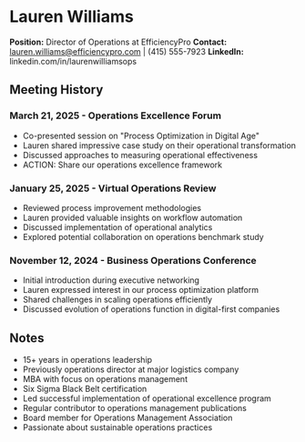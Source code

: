 # Lauren Williams
**Position:** Director of Operations at EfficiencyPro
**Contact:** lauren.williams@efficiencypro.com | (415) 555-7923
**LinkedIn:** linkedin.com/in/laurenwilliamsops

## Meeting History

### March 21, 2025 - Operations Excellence Forum
* Co-presented session on "Process Optimization in Digital Age"
* Lauren shared impressive case study on their operational transformation
* Discussed approaches to measuring operational effectiveness
* ACTION: Share our operations excellence framework

### January 25, 2025 - Virtual Operations Review
* Reviewed process improvement methodologies
* Lauren provided valuable insights on workflow automation
* Discussed implementation of operational analytics
* Explored potential collaboration on operations benchmark study

### November 12, 2024 - Business Operations Conference
* Initial introduction during executive networking
* Lauren expressed interest in our process optimization platform
* Shared challenges in scaling operations efficiently
* Discussed evolution of operations function in digital-first companies

## Notes
* 15+ years in operations leadership
* Previously operations director at major logistics company
* MBA with focus on operations management
* Six Sigma Black Belt certification
* Led successful implementation of operational excellence program
* Regular contributor to operations management publications
* Board member for Operations Management Association
* Passionate about sustainable operations practices